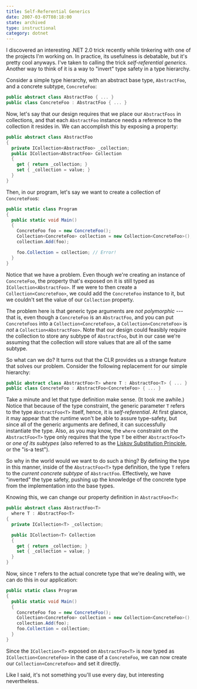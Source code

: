 ```yaml
---
title: Self-Referential Generics
date: 2007-03-07T08:18:00
state: archived
type: instructional
category: dotnet
---
```


<span class="drop-cap">I discovered</span> an interesting .NET 2.0 trick recently while tinkering with one of the projects I'm working on. In practice, its usefulness is debatable, but it's pretty cool anyways. I've taken to calling the trick _self-referential generics_. Another way to think of it is a way to "invert" type safety in a type hierarchy.

Consider a simple type hierarchy, with an abstract base type, `AbstractFoo`, and a concrete subtype, `ConcreteFoo`:

```csharp
public abstract class AbstractFoo { ... }
public class ConcreteFoo : AbstractFoo { ... }
```

Now, let's say that our design requires that we place our `AbstractFoos` in collections, and that each `AbstractFoo` instance needs a reference to the collection it resides in. We can accomplish this by exposing a property:

```csharp
public abstract class AbstractFoo
{
  private ICollection<AbstractFoo> _collection;
  public ICollection<AbstractFoo> Collection
  {
    get { return _collection; }
    set { _collection = value; }
  }
}
```

Then, in our program, let's say we want to create a collection of `ConcreteFoo`s:

```csharp
public static class Program
{
  public static void Main()
  {
    ConcreteFoo foo = new ConcreteFoo();
    Collection<ConcreteFoo> collection = new Collection<ConcreteFoo>();
    collection.Add(foo);

    foo.Collection = collection; // Error!
  }
}
```

Notice that we have a problem. Even though we're creating an instance of `ConcreteFoo`, the property that's exposed on it is still typed as `ICollection<AbstractFoo>`. If we were to then create a `Collection<ConcreteFoo>`, we could add the `ConcreteFoo` instance to it, but we couldn't set the value of our `Collection` property.

The problem here is that generic type arguments are _not polymorphic_ --- that is, even though a `ConcreteFoo` is an `AbstractFoo`, and you can put `ConcreteFoos` into a `Collection<ConcreteFoo>`, a `Collection<ConcreteFoo>` is _not_ a `Collection<AbstractFoo>`. Note that our design could feasibly require the collection to store any subtype of `AbstractFoo`, but in our case we're assuming that the collection will store values that are all of the same subtype.

So what can we do? It turns out that the CLR provides us a strange feature that solves our problem. Consider the following replacement for our simple hierarchy:

```csharp
public abstract class AbstractFoo<T> where T : AbstractFoo<T> { ... }
public class ConcreteFoo : AbstractFoo<ConcreteFoo> { ... }
```

Take a minute and let that type definition make sense. (It took me awhile.) Notice that because of the type constraint, the generic parameter `T` refers to the type `AbstractFoo<T>` itself, hence, it is _self-referential_. At first glance, it may appear that the runtime won't be able to assure type-safety, but since all of the generic arguments are defined, it can successfully instantiate the type. Also, as you may know, the `where` constraint on the `AbstractFoo<T>` type only requires that the type `T` be either `AbstractFoo<T>` or _one of its subtypes_ (also referred to as the [Liskov Substitution Principle](http://en.wikipedia.org/wiki/Liskov_substitution_principle), or the "is-a test").

So why in the world would we want to do such a thing? By defining the type in this manner, inside of the `AbstractFoo<T>` type definition, the type `T` refers to the _current concrete subtype_ of `AbstractFoo`. Effectively, we have "inverted" the type safety, pushing up the knowledge of the concrete type from the implementation into the base types.

Knowing this, we can change our property definition in `AbstractFoo<T>`:

```csharp
public abstract class AbstractFoo<T>
  where T : AbstractFoo<T>
{
  private ICollection<T> _collection;

  public ICollection<T> Collection
  {
    get { return _collection; }
    set { _collection = value; }
  }
}
```

Now, since `T` refers to the actual concrete type that we're dealing with, we can do this in our application:

```csharp
public static class Program
{
  public static void Main()
  {
    ConcreteFoo foo = new ConcreteFoo();
    Collection<ConcreteFoo> collection = new Collection<ConcreteFoo>();
    collection.Add(foo);
    foo.Collection = collection;
  }
}
```

Since the `ICollection<T>` exposed on `AbstractFoo<T>` is now typed as `ICollection<ConcreteFoo>` in the case of a `ConcreteFoo`, we can now create our `Collection<ConcreteFoo>` and set it directly.

Like I said, it's not something you'll use every day, but interesting nevertheless.
